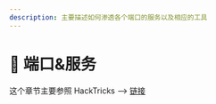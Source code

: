 ```yaml
---
description: 主要描述如何渗透各个端口的服务以及相应的工具
---
```


# 🔧 端口&服务

这个章节主要参照 HackTricks --> [链接](https://book.hacktricks.xyz/welcome/readme)
